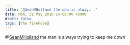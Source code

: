 ```yaml
---
title: '@SeanMHolland the man is alway...'
date: Mon, 31 May 2010 14:06:00 +0000
draft: false
tags: [The firehose]
---
```


@[SeanMHolland](http://twitter.com/SeanMHolland) the man is always trying to keep me down